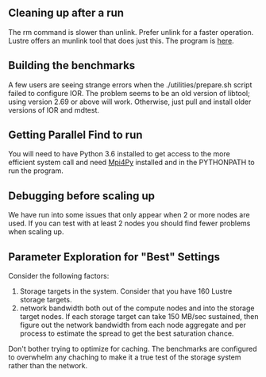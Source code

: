 ## Cleaning up after a run

The rm command is slower than unlink. Prefer unlink for a faster operation. Lustre offers an munlink tool that does just this. The program is [here](https://github.com/hpc/lustre/blob/master/lustre/tests/munlink.c).

## Building the benchmarks

A few users are seeing strange errors when the ./utilities/prepare.sh script failed to configure IOR.  The problem seems to be an old version of libtool; using version 2.69 or above will work.  Otherwise, just pull and install older versions of IOR and mdtest.

## Getting Parallel Find to run

You will need to have Python 3.6 installed to get access to the more efficient system call and need [Mpi4Py](https://bitbucket.org/mpi4py/mpi4py) installed and in the PYTHONPATH to run the program.

## Debugging before scaling up

We have run into some issues that only appear when 2 or more nodes are used. If you can test with at least 2 nodes you should find fewer problems when scaling up.

## Parameter Exploration for "Best" Settings

Consider the following factors:
1. Storage targets in the system. Consider that you have 160 Lustre storage targets.
2. network bandwidth both out of the compute nodes and into the storage target nodes. If each storage target can take 150 MB/sec sustained, then figure out the network bandwidth from each node aggregate and per process to estimate the spread to get the best saturation chance.

Don't bother trying to optimize for caching. The benchmarks are configured to overwhelm any chaching to make it a true test of the storage system rather than the network.
